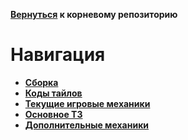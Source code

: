 **[Вернуться](https://github.com/timattt/Steel-unicorn) к корневому репозиторию**

# Навигация

* [**Сборка**]()
* [**Коды тайлов**]()
* [**Текущие игровые механики**]()
* [**Основное ТЗ**](https://github.com/timattt/Steel-unicorn/blob/master/About/Laplacity.md)
* [**Дополнительные механики**](https://github.com/timattt/Steel-unicorn/blob/master/About/LaplacityMoreMechanics.md)